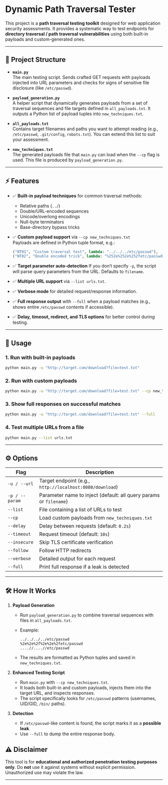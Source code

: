 # Dynamic Path Traversal Tester

This project is a **path traversal testing toolkit** designed for web application security assessments. It provides a systematic way to test endpoints for **directory traversal / path traversal vulnerabilities** using both built-in payloads and custom-generated ones.

---

## 📂 Project Structure

- **`main.py`**  
  The main testing script. Sends crafted GET requests with payloads injected into URL parameters and checks for signs of sensitive file disclosure (like `/etc/passwd`).

- **`payload_generation.py`**  
  A helper script that dynamically generates payloads from a set of traversal sequences and file targets defined in `all_payloads.txt`. It outputs a Python list of payload tuples into `new_techniques.txt`.

- **`all_payloads.txt`**  
  Contains target filenames and paths you want to attempt reading (e.g., `/etc/passwd`, `.git/config`, `robots.txt`). You can extend this list to suit your assessment.

- **`new_techniques.txt`**  
  The generated payloads file that `main.py` can load when the `--cp` flag is used. This file is produced by `payload_generation.py`.

---

## ⚡ Features

- ✅ **Built-in payload techniques** for common traversal methods:
  - Relative paths (`../`)
  - Double/URL-encoded sequences
  - Unicode/overlong encodings
  - Null-byte terminators
  - Base-directory bypass tricks

- ✅ **Custom payload support** via `--cp new_techniques.txt`  
  Payloads are defined in Python tuple format, e.g.:
  ```python
  ("NT01", "Custom traversal test", lambda: "../../../etc/passwd"),
  ("NT02", "Double encoded trick", lambda: "%252e%252e%252fetc/passwd"),


* ✅ **Target parameter auto-detection**
  If you don’t specify `-p`, the script will parse query parameters from the URL. Defaults to `filename`.

* ✅ **Multiple URL support** via `--list urls.txt`.

* ✅ **Verbose mode** for detailed request/response information.

* ✅ **Full response output** with `--full` when a payload matches (e.g., shows entire `/etc/passwd` contents if accessible).

* ✅ **Delay, timeout, redirect, and TLS options** for better control during testing.

---

## 🚀 Usage

### 1. Run with built-in payloads

```bash
python main.py -u "http://target.com/download?file=test.txt"
```

### 2. Run with custom payloads

```bash
python main.py -u "http://target.com/download?file=test.txt" --cp new_techniques.txt
```

### 3. Show full responses on successful matches

```bash
python main.py -u "http://target.com/download?file=test.txt" --full
```

### 4. Test multiple URLs from a file

```bash
python main.py --list urls.txt
```

---

## ⚙️ Options

| Flag           | Description                                                        |
| -------------- | ------------------------------------------------------------------ |
| `-u / --url`   | Target endpoint (e.g., `http://localhost:8080/download`)           |
| `-p / --param` | Parameter name to inject (default: all query params or `filename`) |
| `--list`       | File containing a list of URLs to test                             |
| `--cp`         | Load custom payloads from `new_techniques.txt`                     |
| `--delay`      | Delay between requests (default: `0.2s`)                           |
| `--timeout`    | Request timeout (default: `10s`)                                   |
| `--insecure`   | Skip TLS certificate verification                                  |
| `--follow`     | Follow HTTP redirects                                              |
| `--verbose`    | Detailed output for each request                                   |
| `--full`       | Print full response if a leak is detected                          |

---

## 🛠 How It Works

1. **Payload Generation**

   * Run `payload_generation.py` to combine traversal sequences with files in `all_payloads.txt`.
   * Example:

     ```
     ../../../../etc/passwd
     %2e%2e%2f%2e%2e%2fetc/passwd
     ....//....//etc/passwd
     ```
   * The results are formatted as Python tuples and saved in `new_techniques.txt`.

2. **Enhanced Testing Script**

   * Run `main.py` with `--cp new_techniques.txt`.
   * It loads both built-in and custom payloads, injects them into the target URL, and inspects responses.
   * The script specifically looks for `/etc/passwd` patterns (usernames, UID/GID, `/bin/` paths).

3. **Detection**

   * If `/etc/passwd`-like content is found, the script marks it as a **possible leak**.
   * Use `--full` to dump the entire response body.

## ⚠️ Disclaimer

This tool is for **educational and authorized penetration testing purposes only**.
Do **not** use it against systems without explicit permission. Unauthorized use may violate the law.

---
